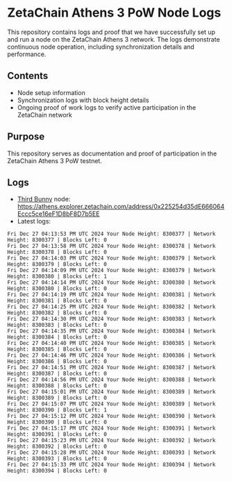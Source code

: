 # ZetaChain Athens 3 PoW Node Logs
This repository contains logs and proof that we have successfully set up and run a node on the ZetaChain Athens 3 network. The logs demonstrate continuous node operation, including synchronization details and performance.

## Contents
- Node setup information
- Synchronization logs with block height details
- Ongoing proof of work logs to verify active participation in the ZetaChain network

## Purpose
This repository serves as documentation and proof of participation in the ZetaChain Athens 3 PoW testnet.

## Logs

- [Third Bunny](https://thirdbunny.xyz/) node: https://athens.explorer.zetachain.com/address/0x225254d35dE666064Eccc5ce16eF1D8bF8D7b5EE
- Latest logs:
```
Fri Dec 27 04:13:53 PM UTC 2024 Your Node Height: 8300377 | Network Height: 8300377 | Blocks Left: 0
Fri Dec 27 04:13:58 PM UTC 2024 Your Node Height: 8300378 | Network Height: 8300378 | Blocks Left: 0
Fri Dec 27 04:14:03 PM UTC 2024 Your Node Height: 8300379 | Network Height: 8300379 | Blocks Left: 0
Fri Dec 27 04:14:09 PM UTC 2024 Your Node Height: 8300379 | Network Height: 8300380 | Blocks Left: 1
Fri Dec 27 04:14:14 PM UTC 2024 Your Node Height: 8300380 | Network Height: 8300380 | Blocks Left: 0
Fri Dec 27 04:14:19 PM UTC 2024 Your Node Height: 8300381 | Network Height: 8300381 | Blocks Left: 0
Fri Dec 27 04:14:25 PM UTC 2024 Your Node Height: 8300382 | Network Height: 8300382 | Blocks Left: 0
Fri Dec 27 04:14:30 PM UTC 2024 Your Node Height: 8300383 | Network Height: 8300383 | Blocks Left: 0
Fri Dec 27 04:14:35 PM UTC 2024 Your Node Height: 8300384 | Network Height: 8300384 | Blocks Left: 0
Fri Dec 27 04:14:40 PM UTC 2024 Your Node Height: 8300385 | Network Height: 8300385 | Blocks Left: 0
Fri Dec 27 04:14:46 PM UTC 2024 Your Node Height: 8300386 | Network Height: 8300386 | Blocks Left: 0
Fri Dec 27 04:14:51 PM UTC 2024 Your Node Height: 8300387 | Network Height: 8300387 | Blocks Left: 0
Fri Dec 27 04:14:56 PM UTC 2024 Your Node Height: 8300388 | Network Height: 8300388 | Blocks Left: 0
Fri Dec 27 04:15:01 PM UTC 2024 Your Node Height: 8300389 | Network Height: 8300389 | Blocks Left: 0
Fri Dec 27 04:15:07 PM UTC 2024 Your Node Height: 8300389 | Network Height: 8300390 | Blocks Left: 1
Fri Dec 27 04:15:12 PM UTC 2024 Your Node Height: 8300390 | Network Height: 8300390 | Blocks Left: 0
Fri Dec 27 04:15:17 PM UTC 2024 Your Node Height: 8300391 | Network Height: 8300391 | Blocks Left: 0
Fri Dec 27 04:15:23 PM UTC 2024 Your Node Height: 8300392 | Network Height: 8300392 | Blocks Left: 0
Fri Dec 27 04:15:28 PM UTC 2024 Your Node Height: 8300393 | Network Height: 8300393 | Blocks Left: 0
Fri Dec 27 04:15:33 PM UTC 2024 Your Node Height: 8300394 | Network Height: 8300394 | Blocks Left: 0
```
